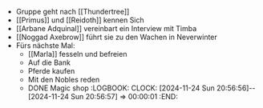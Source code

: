 - Gruppe geht nach [[Thundertree]]
- [[Primus]] und [[Reidoth]] kennen Sich
- [[Arbane Adquinal]] vereinbart ein Interview mit Timba
- [[Noggad Axebrow]] führt sie zu den Wachen in Neverwinter
- Fürs nächste Mal:
	- [[Marla]] fesseln und befreien
	- Auf die Bank
	- Pferde kaufen
	- Mit den Nobles reden
	- DONE Magic shop
	  :LOGBOOK:
	  CLOCK: [2024-11-24 Sun 20:56:56]--[2024-11-24 Sun 20:56:57] =>  00:00:01
	  :END: